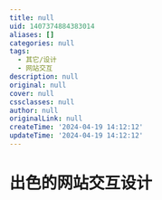 ```yaml
---
title: null
uid: 1407374884383014
aliases: []
categories: null
tags:
  - 其它/设计
  - 网站交互
description: null
original: null
cover: null
cssclasses: null
author: null
originalLink: null
createTime: '2024-04-19 14:12:12'
updateTime: '2024-04-19 14:12:12'
---
```


# 出色的网站交互设计
